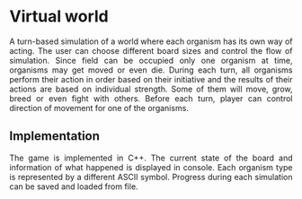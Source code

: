 # Virtual world
<p align="justify">
  A turn-based simulation of a world where each organism has its own way of acting. The user can choose different board sizes and control the flow of simulation. Since field can be occupied only one organism at time, organisms may get moved or even die. During each turn, all organisms perform their action in order based on their initiative and the results of their actions are based on individual strength. Some of them will move, grow, breed or even fight with others. Before each turn, player can control direction of movement for one of the organisms.
</p>

## Implementation
<p align="justify">
  The game is implemented in C++. The current state of the board and information of what happened is displayed in console. Each organism type is represented by a different ASCII symbol. Progress during each simulation can be saved and loaded from file.
</p>
